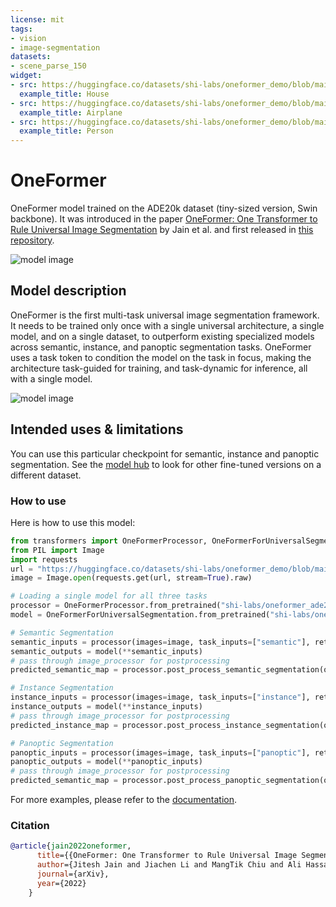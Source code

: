 ```yaml
---
license: mit
tags:
- vision
- image-segmentation
datasets:
- scene_parse_150
widget:
- src: https://huggingface.co/datasets/shi-labs/oneformer_demo/blob/main/ade20k.jpeg
  example_title: House
- src: https://huggingface.co/datasets/shi-labs/oneformer_demo/blob/main/demo_2.jpg
  example_title: Airplane
- src: https://huggingface.co/datasets/shi-labs/oneformer_demo/blob/main/coco.jpeg
  example_title: Person
---
```


# OneFormer

OneFormer model trained on the ADE20k dataset (tiny-sized version, Swin backbone). It was introduced in the paper [OneFormer: One Transformer to Rule Universal Image Segmentation](https://arxiv.org/abs/2211.06220) by Jain et al. and first released in [this repository](https://github.com/SHI-Labs/OneFormer).

![model image](https://huggingface.co/datasets/huggingface/documentation-images/resolve/main/transformers/model_doc/oneformer_teaser.png)

## Model description

OneFormer is the first multi-task universal image segmentation framework. It needs to be trained only once with a single universal architecture, a single model, and on a single dataset, to outperform existing specialized models across semantic, instance, and panoptic segmentation tasks. OneFormer uses a task token to condition the model on the task in focus, making the architecture task-guided for training, and task-dynamic for inference, all with a single model.

![model image](https://huggingface.co/datasets/huggingface/documentation-images/resolve/main/transformers/model_doc/oneformer_architecture.png)

## Intended uses & limitations

You can use this particular checkpoint for semantic, instance and panoptic segmentation. See the [model hub](https://huggingface.co/models?search=oneformer) to look for other fine-tuned versions on a different dataset.

### How to use

Here is how to use this model:

```python
from transformers import OneFormerProcessor, OneFormerForUniversalSegmentation
from PIL import Image
import requests
url = "https://huggingface.co/datasets/shi-labs/oneformer_demo/blob/main/ade20k.jpeg"
image = Image.open(requests.get(url, stream=True).raw)

# Loading a single model for all three tasks
processor = OneFormerProcessor.from_pretrained("shi-labs/oneformer_ade20k_swin_tiny")
model = OneFormerForUniversalSegmentation.from_pretrained("shi-labs/oneformer_ade20k_swin_tiny")

# Semantic Segmentation
semantic_inputs = processor(images=image, task_inputs=["semantic"], return_tensors="pt")
semantic_outputs = model(**semantic_inputs)
# pass through image_processor for postprocessing
predicted_semantic_map = processor.post_process_semantic_segmentation(outputs, target_sizes=[image.size[::-1]])[0]

# Instance Segmentation
instance_inputs = processor(images=image, task_inputs=["instance"], return_tensors="pt")
instance_outputs = model(**instance_inputs)
# pass through image_processor for postprocessing
predicted_instance_map = processor.post_process_instance_segmentation(outputs, target_sizes=[image.size[::-1]])[0]["segmentation"]

# Panoptic Segmentation
panoptic_inputs = processor(images=image, task_inputs=["panoptic"], return_tensors="pt")
panoptic_outputs = model(**panoptic_inputs)
# pass through image_processor for postprocessing
predicted_semantic_map = processor.post_process_panoptic_segmentation(outputs, target_sizes=[image.size[::-1]])[0]["segmentation"]
```

For more examples, please refer to the [documentation](https://huggingface.co/docs/transformers/master/en/model_doc/oneformer).

### Citation

```bibtex
@article{jain2022oneformer,
      title={{OneFormer: One Transformer to Rule Universal Image Segmentation}},
      author={Jitesh Jain and Jiachen Li and MangTik Chiu and Ali Hassani and Nikita Orlov and Humphrey Shi},
      journal={arXiv}, 
      year={2022}
    }
```

